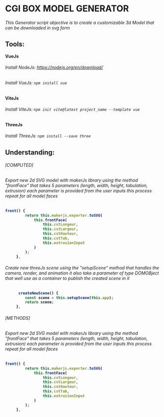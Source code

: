# CGI BOX MODEL GENERATOR
###### This Generator script objective is to create a customizable 3d Model that can be downloaded in svg form
## Tools:
<b>VueJs
 ###### Install NodeJs: https://nodejs.org/en/download/
  ###### Install VueJs: ```npm install vue ```

 <b> ViteJs
   ###### Install ViteJs: ``` npm init vite@latest project_name --template vue ```
 
 <b> ThreeJs <br>
   ###### Install ThreeJs: ``` npm install --save three ```
## Understanding:
###### [COMPUTED]
  ###### Export new 2d SVG model with makerJs library  using  the method "frontFace" that takes 5 parameters (length, width, height, tabulation, extrusion) each parameter is provided from the user inputs this process repeat for all model faces
   ```javascript
  front() {
            return this.makerjs.exporter.toSVG(
                this.frontFace(
                    this.cstLongeur,
                    this.cstLargeur,
                    this.cstHauteur,
                    this.cstTab,
                    this.extrusionInput
                )
            );
        },
  
   ```
  
  
###### Create new threeJs scene using the "setupScene" method that handles the camera, render, and animation it also take a parameter of type DOMOBject that well use as a container to publish the created scene in it
   ```javascript
         createNewScene() {
            const scene = this.setupScene(this.app);
            return scene;
        },
  
   ```
  
  
  
  
###### [METHODS]
  ###### Export new 2d SVG model with makerJs library  using  the method "frontFace" that takes 5 parameters (length, width, height, tabulation, extrusion) each parameter is provided from the user inputs this process repeat for all model faces
   ```javascript
  front() {
            return this.makerjs.exporter.toSVG(
                this.frontFace(
                    this.cstLongeur,
                    this.cstLargeur,
                    this.cstHauteur,
                    this.cstTab,
                    this.extrusionInput
                )
            );
        },
  
   ```

